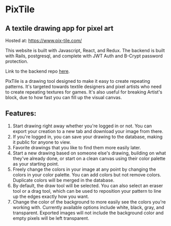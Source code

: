 # PixTile

## A textile drawing app for pixel art

Hosted at: https://www.pix-tile.com/

This website is built with Javascript, React, and Redux. The backend is built with Rails, postgresql, and complete with JWT Auth and B-Crypt password protection.

Link to the backend repo [here](https://github.com/Tororoi/pixel-pattern-maker-backend).


PixTile is a drawing tool designed to make it easy to create repeating patterns. It's targeted towards textile designers and pixel artists who need to create repeating textures for games. It's also useful for breaking Artist's block, due to how fast you can fill up the visual canvas.

## Features:
1. Start drawing right away whether you're logged in or not. You can export your creation to a new tab and download your image from there.
2. If you're logged in, you can save your drawing to the database, making it public for anyone to view.
3. Favorite drawings that you like to find them more easily later.
4. Start a new drawing based on someone else's drawing, building on what they've already done, or start on a clean canvas using their color palette as your starting point.
5. Freely change the colors in your image at any point by changing the colors in your color palette. You can add colors but not remove colors. Duplicate colors will be merged in the database.
6. By default, the draw tool will be selected. You can also select an eraser tool or a drag tool, which can be used to reposition your pattern to line up the edges exactly how you want.
7. Change the color of the background to more easily see the colors you're working with. Currently available options include white, black, gray, and transparent. Exported images will not include the background color and empty pixels will be left transparent.